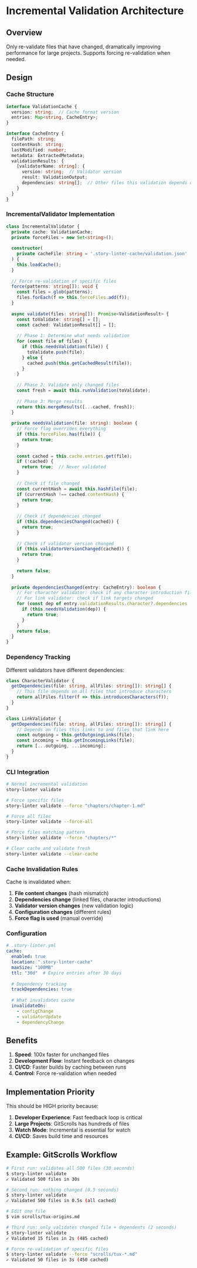 # Incremental Validation Architecture

## Overview

Only re-validate files that have changed, dramatically improving performance for large projects. Supports forcing re-validation when needed.

## Design

### Cache Structure

```typescript
interface ValidationCache {
  version: string;  // Cache format version
  entries: Map<string, CacheEntry>;
}

interface CacheEntry {
  filePath: string;
  contentHash: string;
  lastModified: number;
  metadata: ExtractedMetadata;
  validationResults: {
    [validatorName: string]: {
      version: string;  // Validator version
      result: ValidationOutput;
      dependencies: string[];  // Other files this validation depends on
    }
  }
}
```

### IncrementalValidator Implementation

```typescript
class IncrementalValidator {
  private cache: ValidationCache;
  private forceFiles = new Set<string>();
  
  constructor(
    private cacheFile: string = '.story-linter-cache/validation.json'
  ) {
    this.loadCache();
  }
  
  // Force re-validation of specific files
  force(patterns: string[]): void {
    const files = glob(patterns);
    files.forEach(f => this.forceFiles.add(f));
  }
  
  async validate(files: string[]): Promise<ValidationResult> {
    const toValidate: string[] = [];
    const cached: ValidationResult[] = [];
    
    // Phase 1: Determine what needs validation
    for (const file of files) {
      if (this.needsValidation(file)) {
        toValidate.push(file);
      } else {
        cached.push(this.getCachedResult(file));
      }
    }
    
    // Phase 2: Validate only changed files
    const fresh = await this.runValidation(toValidate);
    
    // Phase 3: Merge results
    return this.mergeResults([...cached, fresh]);
  }
  
  private needsValidation(file: string): boolean {
    // Force flag overrides everything
    if (this.forceFiles.has(file)) {
      return true;
    }
    
    const cached = this.cache.entries.get(file);
    if (!cached) {
      return true;  // Never validated
    }
    
    // Check if file changed
    const currentHash = await this.hashFile(file);
    if (currentHash !== cached.contentHash) {
      return true;
    }
    
    // Check if dependencies changed
    if (this.dependenciesChanged(cached)) {
      return true;
    }
    
    // Check if validator version changed
    if (this.validatorVersionChanged(cached)) {
      return true;
    }
    
    return false;
  }
  
  private dependenciesChanged(entry: CacheEntry): boolean {
    // For character validator: check if any character introduction files changed
    // For link validator: check if link targets changed
    for (const dep of entry.validationResults.character?.dependencies || []) {
      if (this.needsValidation(dep)) {
        return true;
      }
    }
    return false;
  }
}
```

### Dependency Tracking

Different validators have different dependencies:

```typescript
class CharacterValidator {
  getDependencies(file: string, allFiles: string[]): string[] {
    // This file depends on all files that introduce characters
    return allFiles.filter(f => this.introducesCharacters(f));
  }
}

class LinkValidator {
  getDependencies(file: string, allFiles: string[]): string[] {
    // Depends on files this links to and files that link here
    const outgoing = this.getOutgoingLinks(file);
    const incoming = this.getIncomingLinks(file);
    return [...outgoing, ...incoming];
  }
}
```

### CLI Integration

```bash
# Normal incremental validation
story-linter validate

# Force specific files
story-linter validate --force "chapters/chapter-1.md"

# Force all files
story-linter validate --force-all

# Force files matching pattern
story-linter validate --force "chapters/*"

# Clear cache and validate fresh
story-linter validate --clear-cache
```

### Cache Invalidation Rules

Cache is invalidated when:

1. **File content changes** (hash mismatch)
2. **Dependencies change** (linked files, character introductions)
3. **Validator version changes** (new validation logic)
4. **Configuration changes** (different rules)
5. **Force flag is used** (manual override)

### Configuration

```yaml
# .story-linter.yml
cache:
  enabled: true
  location: ".story-linter-cache"
  maxSize: "100MB"
  ttl: "30d"  # Expire entries after 30 days
  
  # Dependency tracking
  trackDependencies: true
  
  # What invalidates cache
  invalidateOn:
    - configChange
    - validatorUpdate
    - dependencyChange
```

## Benefits

1. **Speed**: 100x faster for unchanged files
2. **Development Flow**: Instant feedback on changes
3. **CI/CD**: Faster builds by caching between runs
4. **Control**: Force re-validation when needed

## Implementation Priority

This should be HIGH priority because:

1. **Developer Experience**: Fast feedback loop is critical
2. **Large Projects**: GitScrolls has hundreds of files
3. **Watch Mode**: Incremental is essential for watch
4. **CI/CD**: Saves build time and resources

## Example: GitScrolls Workflow

```bash
# First run: validates all 500 files (30 seconds)
$ story-linter validate
✓ Validated 500 files in 30s

# Second run: nothing changed (0.5 seconds)
$ story-linter validate
✓ Validated 500 files in 0.5s (all cached)

# Edit one file
$ vim scrolls/tux-origins.md

# Third run: only validates changed file + dependents (2 seconds)
$ story-linter validate
✓ Validated 15 files in 2s (485 cached)

# Force re-validation of specific files
$ story-linter validate --force "scrolls/tux-*.md"
✓ Validated 50 files in 3s (450 cached)
```